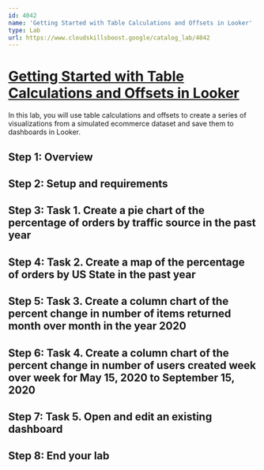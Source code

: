 ```yaml
---
id: 4042
name: 'Getting Started with Table Calculations and Offsets in Looker'
type: Lab
url: https://www.cloudskillsboost.google/catalog_lab/4042
---
```


# [Getting Started with Table Calculations and Offsets in Looker](https://www.cloudskillsboost.google/catalog_lab/4042)

In this lab, you will use table calculations and offsets to create a series of visualizations from a simulated ecommerce dataset and save them to dashboards in Looker.

## Step 1: Overview

## Step 2: Setup and requirements

## Step 3: Task 1. Create a pie chart of the percentage of orders by traffic source in the past year

## Step 4: Task 2. Create a map of the percentage of orders by US State in the past year

## Step 5: Task 3. Create a column chart of the percent change in number of items returned month over month in the year 2020

## Step 6: Task 4. Create a column chart of the percent change in number of users created week over week for May 15, 2020 to September 15, 2020

## Step 7: Task 5. Open and edit an existing dashboard

## Step 8: End your lab
